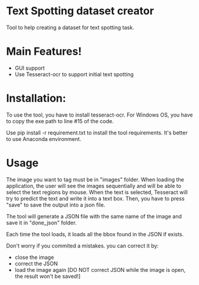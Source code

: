 # Text Spotting dataset creator


Tool to help creating a dataset for text spotting task. 

# Main Features!

  - GUI support
  - Use Tesseract-ocr to support initial text spotting
  
# Installation:
To use the tool, you have to install tesseract-ocr. For Windows OS, you have to copy the exe path to line #15 of the code. 

Use pip install -r requirement.txt to install the tool requirements.  It's better to use Anaconda environment. 

# Usage
The image you want to tag must be in "images" folder. When loading the application, the user will see the images sequentially and will be able to select the text regions by mouse. 
When the text is selected, Tesseract will try to predict the text and write it into a text box. Then, you have to press "save" to save the output into a json file. 

The tool will generate a JSON file with the same name of the image and save it in "done_json" folder. 

Each time the tool loads, it loads all the bbox found in the JSON if exists. 

Don't worry if you commited a mistakes. you can correct it by:
- close the image
- correct the JSON
- load the image again [DO NOT correct JSON while the image is open, the result won't be saved!]
